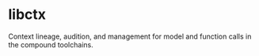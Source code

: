 # libctx
Context lineage, audition, and management for model and function calls in the compound toolchains.
